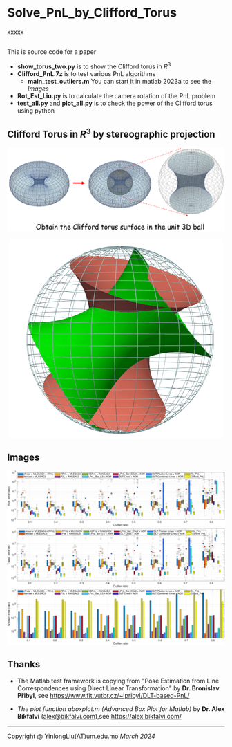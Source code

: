 # Solve_PnL_by_Clifford_Torus
xxxxx

## 
This is source code for a paper 

+ **show_torus_two.py** is to show the Clifford torus in $R^3$
+ **Clifford_PnL.7z** is to test various PnL algorithms
  + **main_test_outliers.m** You can start it in matlab 2023a to see the *Images* 
+ **Rot_Est_Liu.py** is to calculate the camera rotation of the PnL problem
+ **test_all.py** and **plot_all.py** is to check the power of the Clifford torus using python


Clifford Torus in $R^3$ by stereographic projection
--- 
![](./sphere-ball.png)

<div align=center>
  
![cliffod](./orbit-big.gif)

</div>

Images
---
![rot](./rot.png)
![rot](./trans.png)
![rot](./tim.png)

Thanks
---
+ The Matlab test framework is copying from "Pose Estimation from Line Correspondences using Direct Linear Transformation" by **Dr. Bronislav Přibyl**, see https://www.fit.vutbr.cz/~ipribyl/DLT-based-PnL/

+ *The plot function aboxplot.m (Advanced Box Plot for Matlab)* by **Dr. Alex Bikfalvi** (alex@bikfalvi.com),see https://alex.bikfalvi.com/

---

Copyright @ YinlongLiu(AT)um.edu.mo
*March 2024*
